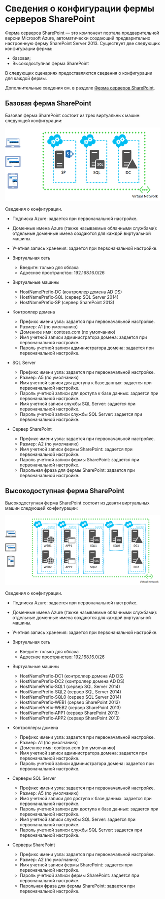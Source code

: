 <properties title="Сведения о конфигурации фермы серверов SharePoint" pageTitle="Сведения о конфигурации фермы серверов SharePoint" description="Описывается конфигурация по умолчанию для ферм SharePoint." metaKeywords="" services="virtual-machines" solutions="" documentationCenter="" authors="josephd" videoId="" scriptId="" manager="timlt"/>

<tags ms.service="virtual-machines" ms.workload="infrastructure-services" ms.tgt_pltfrm="vm-sharepoint" ms.devlang="na" ms.topic="article" ms.date="01/01/1900" ms.author="josephd" />

# Сведения о конфигурации фермы серверов SharePoint

Ферма серверов SharePoint — это компонент портала предварительной версии Microsoft Azure, автоматически создающий предварительно настроенную ферму SharePoint Server 2013. Существует две следующих конфигурации фермы:

-   базовая;
-   Высокодоступная ферма SharePoint

В следующих сценариях предоставляются сведения о конфигурации для каждой фермы.

Дополнительные сведения см. в разделе [Ферма серверов SharePoint][Ферма серверов SharePoint].

## Базовая ферма SharePoint

Базовая ферма SharePoint состоит из трех виртуальных машин следующей конфигурации:

![sharepointfarm][sharepointfarm]

Сведения о конфигурации.

-   Подписка Azure: задается при первоначальной настройке.
-   Доменные имена Azure (также называемые облачными службами): отдельные доменные имена создаются для каждой виртуальной машины.
-   Учетная запись хранения: задается при первоначальной настройке.
-   Виртуальная сеть

    -   Введите: только для облака
    -   Адресное пространство: 192.168.16.0/26
-   Виртуальные машины

    -   HostNamePrefix-DC (контроллер домена AD DS)
    -   HostNamePrefix-SQL (сервер SQL Server 2014)
    -   HostNamePrefix-SP (сервер SharePoint 2013)
-   Контроллер домена

    -   Префикс имени узла: задается при первоначальной настройке.
    -   Размер: A1 (по умолчанию)
    -   Доменное имя: contoso.com (по умолчанию)
    -   Имя учетной записи администратора домена: задается при первоначальной настройке.
    -   Пароль учетной записи администратора домена: задается при первоначальной настройке.
-   SQL Server

    -   Префикс имени узла: задается при первоначальной настройке.
    -   Размер: A5 (по умолчанию)
    -   Имя учетной записи для доступа к базе данных: задается при первоначальной настройке.
    -   Пароль учетной записи для доступа к базе данных: задается при первоначальной настройке.
    -   Имя учетной записи службы SQL Server: задается при первоначальной настройке.
    -   Пароль учетной записи службы SQL Server: задается при первоначальной настройке.
-   Сервер SharePoint

    -   Префикс имени узла: задается при первоначальной настройке.
    -   Размер: A2 (по умолчанию)
    -   Имя учетной записи фермы SharePoint: задается при первоначальной настройке.
    -   Пароль учетной записи фермы SharePoint: задается при первоначальной настройке.
    -   Парольная фраза для фермы SharePoint: задается при первоначальной настройке.

## Высокодоступная ферма SharePoint

Высокодоступная ферма SharePoint состоит из девяти виртуальных машин следующей конфигурации:

![sharepointfarm][1]

Сведения о конфигурации.

-   Подписка Azure: задается при первоначальной настройке.
-   Доменные имена Azure (также называемые облачными службами): отдельные доменные имена создаются для каждой виртуальной машины.
-   Учетная запись хранения: задается при первоначальной настройке.
-   Виртуальная сеть

    -   Введите: только для облака
    -   Адресное пространство: 192.168.16.0/26
-   Виртуальные машины

    -   HostNamePrefix-DC1 (контроллер домена AD DS)
    -   HostNamePrefix-DC2 (контроллер домена AD DS)
    -   HostNamePrefix-SQL1 (сервер SQL Server 2014)
    -   HostNamePrefix-SQL2 (сервер SQL Server 2014)
    -   HostNamePrefix-SQL0 (сервер SQL Server 2014)
    -   HostNamePrefix-WEB1 (сервер SharePoint 2013)
    -   HostNamePrefix-WEB2 (сервер SharePoint 2013)
    -   HostNamePrefix-APP1 (сервер SharePoint 2013)
    -   HostNamePrefix-APP2 (сервер SharePoint 2013)
-   Контроллеры домена

    -   Префикс имени узла: задается при первоначальной настройке.
    -   Размер: A1 (по умолчанию)
    -   Доменное имя: contoso.com (по умолчанию)
    -   Имя учетной записи администратора домена: задается при первоначальной настройке.
    -   Пароль учетной записи администратора домена: задается при первоначальной настройке.
-   Серверы SQL Server

    -   Префикс имени узла: задается при первоначальной настройке.
    -   Размер: A5 (по умолчанию)
    -   Имя учетной записи для доступа к базе данных: задается при первоначальной настройке.
    -   Пароль учетной записи для доступа к базе данных: задается при первоначальной настройке.
    -   Имя учетной записи службы SQL Server: задается при первоначальной настройке.
    -   Пароль учетной записи службы SQL Server: задается при первоначальной настройке.
-   Серверы SharePoint

    -   Префикс имени узла: задается при первоначальной настройке.
    -   Размер: A2 (по умолчанию)
    -   Имя учетной записи фермы SharePoint: задается при первоначальной настройке.
    -   Пароль учетной записи фермы SharePoint: задается при первоначальной настройке.
    -   Парольная фраза для фермы SharePoint: задается при первоначальной настройке.

  [Ферма серверов SharePoint]: ../virtual-machines-sharepoint-farm-azure-preview/
  [sharepointfarm]: ./media/virtual-machines-sharepoint-farm-config-azure-preview/SPFarm_Basic.png
  [1]: ./media/virtual-machines-sharepoint-farm-config-azure-preview/SPFarm_HighAvail.png
